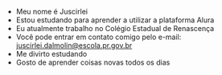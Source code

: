- Meu nome é Juscirlei
- Estou estudando para aprender a utilizar a plataforma Alura
- Eu atualmente trabalho no Colégio Estadual de Renascença
- Você pode entrar em contato comigo pelo e-mail: juscirlei.dalmolin@escola.pr.gov.br
- Me divirto estudando
- Gosto de aprender coisas novas todos os dias
